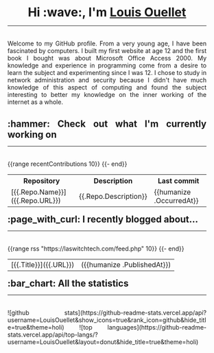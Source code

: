 <div align="justify" style="padding: 20px;">
    <h1 style="text-align:center;border-bottom:0px; padding-bottom: 0px; margin-bottom: 0px;">Hi :wave:, I'm <a href="https://laswitchtech.com">Louis Ouellet</a></h1>
    <hr style="margin-bottom:32px;">
    <p align="justify">Welcome to my GitHub profile. From a very young age, I have been fascinated by computers. I built my first website at age 12 and the first book I bought was about Microsoft Office Access 2000. My knowledge and experience in programming come from a desire to learn the subject and experimenting since I was 12. I chose to study in network administration and security because I didn't have much knowledge of this aspect of computing and found the subject interesting to better my knowledge on the inner working of the internet as a whole.</p>
    <h2 style="border-bottom:0px; padding-bottom: 0px; margin-bottom: 0px;">:hammer: Check out what I'm currently working on</h2>
    <hr style="margin-bottom:32px;">
    <table align="left">
        <tr>
            <th>Repository</th>
            <th>Description</th>
            <th>Last commit</th>
        </tr>
        {{range recentContributions 10}}
        <tr>
            <td>[{{.Repo.Name}}]({{.Repo.URL}})</td>
            <td>{{.Repo.Description}}</td>
            <td>{{humanize .OccurredAt}}</td>
        </tr>
        {{- end}}
    </table>
    <h2 style="border-bottom:0px; padding-bottom: 0px; margin-bottom: 0px;">:page_with_curl: I recently blogged about...</h2>
    <hr style="margin-bottom:32px;">
    <table align="left">
        {{range rss "https://laswitchtech.com/feed.php" 10}}
        <tr>
            <td>[{{.Title}}]({{.URL}})</td>
            <td>({{humanize .PublishedAt}})</td>
        </tr>
        {{- end}}
    </table>
    <h2 style="border-bottom:0px; padding-bottom: 0px; margin-bottom: 0px;">:bar_chart: All the statistics</h2>
    <hr style="margin-bottom:32px;">
    <div>
        ![github stats](https://github-readme-stats.vercel.app/api?username=LouisOuellet&show_icons=true&rank_icon=github&hide_title=true&theme=holi)
        ![top languages](https://github-readme-stats.vercel.app/api/top-langs/?username=LouisOuellet&layout=donut&hide_title=true&theme=holi)
    </div>
</div>
